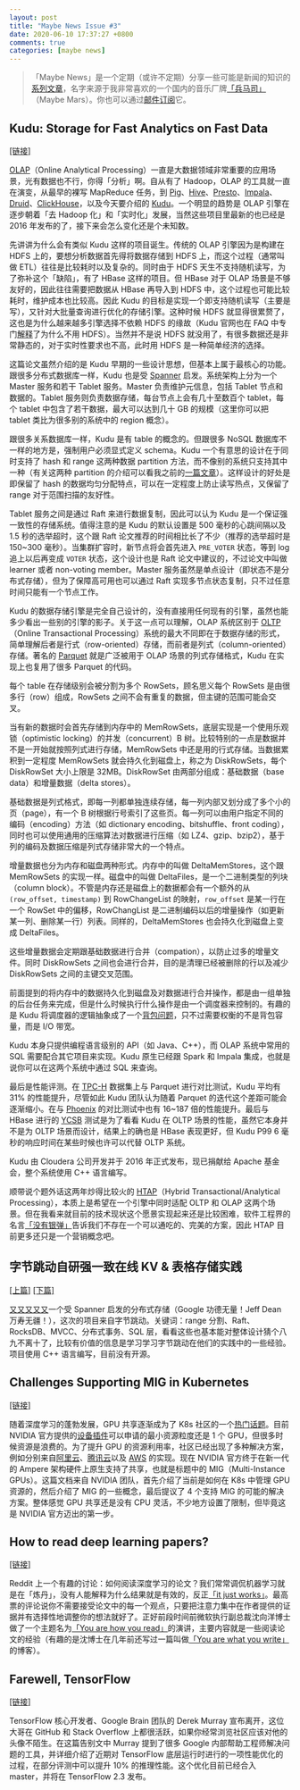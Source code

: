 ```yaml
---
layout: post
title: "Maybe News Issue #3"
date: 2020-06-10 17:37:27 +0800
comments: true
categories: [maybe news]
---
```


> 「Maybe News」是一个定期（或许不定期）分享一些可能是新闻的知识的[系列文章](/categories/maybe-news/)，名字来源于我非常喜欢的一个国内的音乐厂牌[「兵马司」](https://en.wikipedia.org/wiki/Maybe_Mars)（Maybe Mars）。你也可以通过[邮件订阅](https://digest.xiaogaozi.org/maybe-news)它。

<!-- more -->

## Kudu: Storage for Fast Analytics on Fast Data

[[链接]](https://kudu.apache.org/kudu.pdf)

[OLAP](https://en.wikipedia.org/wiki/Online_analytical_processing)（Online Analytical Processing）一直是大数据领域非常重要的应用场景，光有数据也不行，你得「分析」啊。自从有了 Hadoop，OLAP 的工具就一直在演变，从最早的裸写 MapReduce 任务，到 [Pig](https://pig.apache.org)、[Hive](https://hive.apache.org)、[Presto](https://prestosql.io)、[Impala](https://impala.apache.org)、[Druid](https://druid.apache.org)、[ClickHouse](https://clickhouse.tech)，以及今天要介绍的 [Kudu](https://kudu.apache.org)。一个明显的趋势是 OLAP 引擎在逐步朝着「去 Hadoop 化」和「实时化」发展，当然这些项目里最新的也已经是 2016 年发布的了，接下来会怎么变化还是个未知数。

先讲讲为什么会有类似 Kudu 这样的项目诞生。传统的 OLAP 引擎因为是构建在 HDFS 上的，要想分析数据首先得将数据存储到 HDFS 上，而这个过程（通常叫做 ETL）往往是比较耗时以及复杂的。同时由于 HDFS 天生不支持随机读写，为了弥补这个「缺陷」，有了 HBase 这样的项目。但 HBase 对于 OLAP 场景是不够友好的，因此往往需要把数据从 HBase 再导入到 HDFS 中，这个过程也可能比较耗时，维护成本也比较高。因此 Kudu 的目标是实现一个即支持随机读写（主要是写），又针对大批量查询进行优化的存储引擎。这种时候 HDFS 就显得很累赘了，这也是为什么越来越多引擎选择不依赖 HDFS 的缘故（Kudu 官网也在 FAQ 中专门[解释](https://kudu.apache.org/faq.html#why-doesnt-kudu-store-its-data-in-hdfs)了为什么不用 HDFS）。当然并不是说 HDFS 就没用了，有很多数据还是非常静态的，对于实时性要求也不高，此时用 HDFS 是一种简单经济的选择。

这篇论文虽然介绍的是 Kudu 早期的一些设计思想，但基本上属于最核心的功能。跟很多分布式数据库一样，Kudu 也是受 [Spanner](https://research.google/pubs/pub39966) 启发。系统架构上分为一个 Master 服务和若干 Tablet 服务。Master 负责维护元信息，包括 Tablet 节点和数据的。Tablet 服务则负责数据存储，每台节点上会有几十至数百个 tablet，每个 tablet 中包含了若干数据，最大可以达到几十 GB 的规模（这里你可以把 tablet 类比为很多别的系统中的 region 概念）。

跟很多关系数据库一样，Kudu 是有 table 的概念的。但跟很多 NoSQL 数据库不一样的地方是，强制用户必须显式定义 schema。Kudu 一个有意思的设计在于同时支持了 hash 和 range 这两种数据 partition 方法，而不像别的系统只支持其中一种（有关这两种 partition 的介绍可以看我之前的[一篇文章](https://blog.xiaogaozi.org/2020/05/25/how-to-design-a-distributed-index-framework-part-5/)）。这样设计的好处是即保留了 hash 的数据均匀分配特点，可以在一定程度上防止读写热点，又保留了 range 对于范围扫描的友好性。

Tablet 服务之间是通过 Raft 来进行数据复制，因此可以认为 Kudu 是一个保证强一致性的存储系统。值得注意的是 Kudu 的默认设置是 500 毫秒的心跳间隔以及 1.5 秒的选举超时，这个跟 Raft 论文推荐的时间相比长了不少（推荐的选举超时是 150~300 毫秒）。当集群扩容时，新节点将会首先进入 `PRE_VOTER` 状态，等到 log 追上以后再变成 `VOTER` 状态，这个设计也是 Raft 论文中建议的，不过论文中叫做 learner 或者 non-voting member。Master 服务虽然是单点设计（即状态不是分布式存储），但为了保障高可用也可以通过 Raft 实现多节点状态复制，只不过任意时间只能有一个节点工作。

Kudu 的数据存储引擎是完全自己设计的，没有直接用任何现有的引擎，虽然也能多少看出一些别的引擎的影子。关于这一点可以理解，OLAP 系统区别于 [OLTP](https://en.wikipedia.org/wiki/Online_transaction_processing) （Online Transactional Processing）系统的最大不同即在于数据存储的形式，简单理解后者是行式（row-oriented）存储，而前者是列式（column-oriented）存储。著名的 [Parquet](https://parquet.apache.org) 就是广泛被用于 OLAP 场景的列式存储格式，Kudu 在实现上也复用了很多 Parquet 的代码。

每个 table 在存储级别会被分割为多个 RowSets，顾名思义每个 RowSets 是由很多行（row）组成，RowSets 之间不会有重复的数据，但主键的范围可能会交叉。

当有新的数据时会首先存储到内存中的 MemRowSets，底层实现是一个使用乐观锁（optimistic locking）的并发（concurrent）B 树。比较特别的一点是数据并不是一开始就按照列式进行存储，MemRowSets 中还是用的行式存储。当数据累积到一定程度 MemRowSets 就会持久化到磁盘上，称之为 DiskRowSets，每个 DiskRowSet 大小上限是 32MB。DiskRowSet 由两部分组成：基础数据（base data）和增量数据（delta stores）。

基础数据是列式格式，即每一列都单独连续存储，每一列内部又划分成了多个小的页（page），有一个 B 树根据行号索引了这些页。每一列可以由用户指定不同的编码（encoding）方法（如 dictionary encoding、bitshuffle、front coding），同时也可以使用通用的压缩算法对数据进行压缩（如 LZ4、gzip、bzip2），基于列的编码及数据压缩是列式存储非常大的一个特点。

增量数据也分为内存和磁盘两种形式。内存中的叫做 DeltaMemStores，这个跟 MemRowSets 的实现一样。磁盘中的叫做 DeltaFiles，是一个二进制类型的列块（column block）。不管是内存还是磁盘上的数据都会有一个额外的从 `(row_offset, timestamp)` 到 RowChangeList 的映射，`row_offset` 是某一行在一个 RowSet 中的偏移，RowChangList 是二进制编码以后的增量操作（如更新某一列、删除某一行）列表。同样的，DeltaMemStores 也会持久化到磁盘上变成 DeltaFiles。

这些增量数据会定期跟基础数据进行合并（compation），以防止过多的增量文件。同时 DiskRowSets 之间也会进行合并，目的是清理已经被删除的行以及减少 DiskRowSets 之间的主键交叉范围。

前面提到的将内存中的数据持久化到磁盘及对数据进行合并操作，都是由一组单独的后台任务来完成，但是什么时候执行什么操作是由一个调度器来控制的。有趣的是 Kudu 将调度器的逻辑抽象成了一个[背包问题](https://en.wikipedia.org/wiki/Knapsack_problem)，只不过需要权衡的不是背包容量，而是 I/O 带宽。

Kudu 本身只提供编程语言级别的 API（如 Java、C++），而 OLAP 系统中常用的 SQL 需要配合其它项目来实现。Kudu 原生已经跟 Spark 和 Impala 集成，也就是说你可以在这两个系统中通过 SQL 来查询。

最后是性能评测。在 [TPC-H](http://www.tpc.org/tpch) 数据集上与 Parquet 进行对比测试，Kudu 平均有 31% 的性能提升，尽管如此 Kudu 团队认为随着 Parquet 的迭代这个差距可能会逐渐缩小。在与 [Phoenix](http://phoenix.apache.org) 的对比测试中也有 16~187 倍的性能提升。最后与 HBase 进行的 [YCSB](https://github.com/brianfrankcooper/YCSB) 测试是为了看看 Kudu 在 OLTP 场景的性能，虽然它本身并不是为 OLTP 场景而设计，结果上的确也是 HBase 表现更好，但 Kudu P99 6 毫秒的响应时间在某些时候也许可以代替 OLTP 系统。

Kudu 由 Cloudera 公司开发并于 2016 年正式发布，现已捐献给 Apache 基金会，整个系统使用 C++ 语言编写。

顺带说个题外话这两年炒得比较火的 [HTAP](https://en.wikipedia.org/wiki/Hybrid_transactional/analytical_processing)（Hybrid Transactional/Analytical Processing），本质上是希望在一个引擎中同时适配 OLTP 和 OLAP 这两个场景。但在我看来就目前的技术现状这个愿景实现起来还是比较困难，软件工程界的名言[「没有银弹」](https://en.wikipedia.org/wiki/No_Silver_Bullet)告诉我们不存在一个可以通吃的、完美的方案，因此 HTAP 目前更多还只是一个营销概念吧。

## 字节跳动自研强一致在线 KV & 表格存储实践

[[上篇]](https://mp.weixin.qq.com/s/jdPE9WClBuimIHVxJnwwUw) [[下篇]](https://mp.weixin.qq.com/s/DvUBnWBqb0XGnicKUb-iqg)

[又](https://github.com/cockroachdb/cockroach)[又](https://github.com/pingcap/tidb)[又](https://github.com/dgraph-io/dgraph)[又](https://kudu.apache.org)[又](https://github.com/vesoft-inc/nebula)一个受 Spanner 启发的分布式存储（Google 功德无量！Jeff Dean 万寿无疆！），这次的项目来自字节跳动。关键词：range 分割、Raft、RocksDB、MVCC、分布式事务、SQL 层，看看这些也基本能对整体设计猜个八九不离十了，比较有价值的信息是学习学习字节跳动在他们的实践中的一些经验。项目使用 C++ 语言编写，目前没有开源。

## Challenges Supporting MIG in Kubernetes

[[链接]](https://docs.google.com/document/d/1Dxx5MwG_GiBeKOuMNwv4QbO8OqA7XFdzn7fzzI7AQDg)

随着深度学习的蓬勃发展，GPU 共享逐渐成为了 K8s 社区的一个[热门话题](https://github.com/kubernetes/kubernetes/issues/52757)。目前 NVIDIA 官方提供的[设备插件](https://github.com/NVIDIA/k8s-device-plugin)可以申请的最小资源粒度还是 1 个 GPU，但很多时候资源是浪费的。为了提升 GPU 的资源利用率，社区已经出现了多种解决方案，例如分别来自[阿里云](https://github.com/AliyunContainerService/gpushare-scheduler-extender)、[腾讯云](https://github.com/tkestack/gpu-manager)以及 [AWS](https://github.com/awslabs/aws-virtual-gpu-device-plugin) 的实现。现在 NVIDIA 官方终于在新一代的 Ampere 架构硬件上原生支持了共享，也就是标题中的 MIG（Multi-Instance GPUs）。这篇文档来自 NVIDIA 团队，首先介绍了当前是如何在 K8s 中管理 GPU 资源的，然后介绍了 MIG 的一些概念，最后提议了 4 个支持 MIG 的可能的解决方案。整体感觉 GPU 共享还是没有 CPU 灵活，不少地方设置了限制，但毕竟这是 NVIDIA 官方迈出的第一步。

## How to read deep learning papers?

[[链接]](https://www.reddit.com/r/MachineLearning/comments/gi3ihe/d_how_to_read_deep_learning_papers)

Reddit 上一个有趣的讨论：如何阅读深度学习的论文？我们常常调侃机器学习就是在「炼丹」，没有人能解释为什么结果就是有效的，反正[「it just works」](https://www.youtube.com/watch?v=YPN0qhSyWy8)。最高票的评论说你不需要接受论文中的每一个观点，只要把注意力集中在作者提供的证据并有选择性地调整你的想法就好了。正好前段时间前微软执行副总裁沈向洋博士做了一个主题名为[「You are how you read」](https://www.bilibili.com/video/BV1df4y1m74k)的演讲，主要内容就是一些阅读论文的经验（有趣的是沈博士在几年前还写过一篇叫做[「You are what you write」](https://www.linkedin.com/pulse/you-what-write-harry-shum)的博客）。

## Farewell, TensorFlow

[[链接]](https://mrry.github.io/2020/05/10/farewell-tensorflow.html)

TensorFlow 核心开发者、Google Brain 团队的 Derek Murray 宣布离开，这位大哥在 GitHub 和 Stack Overflow 上都很活跃，如果你经常浏览社区应该对他的头像不陌生。在这篇告别文中 Murray 提到了很多 Google 内部帮助工程师解决问题的工具，并详细介绍了近期对 TensorFlow 底层运行时进行的一项性能优化的过程，在部分评测中可以提升 10% 的推理性能。这个优化目前已经合入 master，并将在 TensorFlow 2.3 发布。
